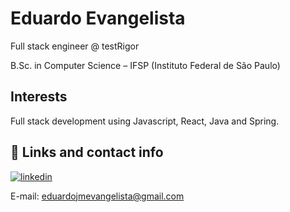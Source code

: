 
# Eduardo Evangelista

Full stack engineer @ testRigor

B.Sc. in Computer Science – IFSP (Instituto Federal de São Paulo)

## Interests 
Full stack development using Javascript, React, Java and Spring. 

## 🔗 Links and contact info

[![linkedin](https://img.shields.io/badge/linkedin-0A66C2?style=for-the-badge&logo=linkedin&logoColor=white)](https://www.linkedin.com/in/eduardo-evangelista-407555287/)

E-mail: eduardojmevangelista@gmail.com



